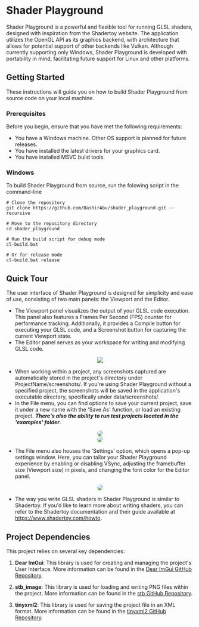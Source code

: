# Shader Playground
Shader Playground is a powerful and flexible tool for running GLSL shaders, designed with inspiration from the Shadertoy website. The application utilizes the OpenGL API as its graphics backend, with architecture that allows for potential support of other backends like Vulkan. Although currently supporting only Windows, Shader Playground is developed with portability in mind, facilitating future support for Linux and other platforms.

## Getting Started
These instructions will guide you on how to build Shader Playground from source code on your local machine.

### Prerequisites
Before you begin, ensure that you have met the following requirements:

- You have a Windows machine. Other OS support is planned for future releases.
- You have installed the latest drivers for your graphics card.
- You have installed MSVC build tools.

### Windows
To build Shader Playground from source, run the folowing script in the command-line
```batchscript
# Clone the repository
git clone https://github.com/BashirAbu/shader_playground.git --recursive

# Move to the repository directory
cd shader_playground

# Run the build script for debug mode
cl-build.bat

# Or for release mode
cl-build.bat release
```
## Quick Tour
The user interface of Shader Playground is designed for simplicity and ease of use, consisting of two main panels: the Viewport and the Editor.
- The Viewport panel visualizes the output of your GLSL code execution. This panel also features a Frames Per Second (FPS) counter for performance tracking. Additionally, it provides a Compile button for executing your GLSL code, and a Screenshot button for capturing the current Viewport state.
- The Editor panel serves as your workspace for writing and modifying GLSL code.

<div align="center">
<img src="https://github.com/BashirAbu/shader_playground/assets/80569644/c939b5c2-87a4-4445-9f80-29d8d11de0f6">
</div>

- When working within a project, any screenshots captured are automatically stored in the project's directory under ProjectName/screenshots/. If you're using Shader Playground without a specified project, the screenshots will be saved in the application's executable directory, specifically under data/screenshots/.
- In the File menu, you can find options to save your current project, save it under a new name with the 'Save As' function, or load an existing project. ***There's also the ability to run test projects located in the 'examples' folder***.

 <div align="center">
<img src="https://github.com/BashirAbu/shader_playground/assets/80569644/cfa29f32-8099-4f7c-b596-0ac9259ba5b3)" style="border-radius: 50%;">
</div>


<div align="center">
<img src="https://github.com/BashirAbu/shader_playground/assets/80569644/6253f670-ed0b-41b0-8be7-e3d73b9e59fb)" style="border-radius: 50%;">
</div>

- The File menu also houses the 'Settings' option, which opens a pop-up settings window. Here, you can tailor your Shader Playground experience by enabling or disabling VSync, adjusting the framebuffer size (Viewport size) in pixels, and changing the font color for the Editor panel.

<div align="center">
<img src="https://github.com/BashirAbu/shader_playground/assets/80569644/5b323d07-b697-4e34-9c67-3ca1bd794bcb)" style="border-radius: 50%;">
</div>


- The way you write GLSL shaders in Shader Playground is similar to Shadertoy. If you'd like to learn more about writing shaders, you can refer to the Shadertoy documentation and their guide available at https://www.shadertoy.com/howto.

## Project Dependencies

This project relies on several key dependencies:

1. **Dear ImGui**: This library is used for creating and managing the project's User Interface. More information can be found in the [Dear ImGui GitHub Repository](https://github.com/ocornut/imgui).

2. **stb_image**: This library is used for loading and writing PNG files within the project. More information can be found in the [stb GitHub Repository](https://github.com/nothings/stb).

3. **tinyxml2**: This library is used for saving the project file in an XML format. More information can be found in the [tinyxml2 GitHub Repository](https://github.com/leethomason/tinyxml2).
